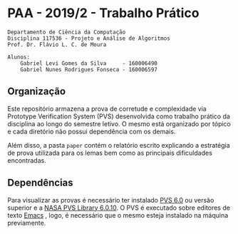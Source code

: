 # PAA - 2019/2 - Trabalho Prático

    Departamento de Ciência da Computação
    Disciplina 117536 - Projeto e Análise de Algoritmos
    Prof. Dr. Flávio L. C. de Moura

    Alunos:
        Gabriel Levi Gomes da Silva     - 160006490
        Gabriel Nunes Rodrigues Fonseca - 160006597

## Organização

Este repositório armazena a prova de corretude e complexidade via Prototype Verification System (PVS) desenvolvida como trabalho prático da disciplina ao longo do semestre letivo. O mesmo está organizado por tópico e cada diretório não possui dependência com os demais.

Além disso, a pasta `paper` contém o relatório escrito explicando a estratégia de prova utilizada para os lemas bem como as principais dificuldades encontradas.

## Dependências

Para visualizar as provas é necessário ter instalado [PVS 6.0](https://pvs.csl.sri.com/) ou versão superior e a  [NASA PVS Library 6.0.10](https://shemesh.larc.nasa.gov/fm/ftp/larc/PVS-library/). O PVS é executado sobre editores de texto [Emacs](https://www.gnu.org/software/emacs/) , logo, é necessário que o mesmo esteja instalado na máquina previamente.